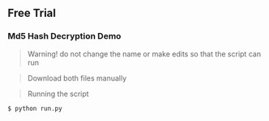 ## Free Trial

### Md5 Hash Decryption Demo

> Warning! do not change the name or make edits so that the script can run

> Download both files manually

> Running the script
```
$ python run.py
```
